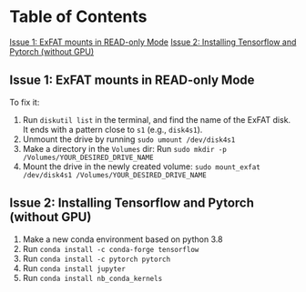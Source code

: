 # Table of Contents
[Issue 1: ExFAT mounts in READ-only Mode](#issue-1-exfat-mounts-in-read-only-mode)
[Issue 2: Installing Tensorflow and Pytorch (without GPU)](#issue-2-installing-tensorflow-and-pytorch-without-gpu)

## Issue 1: ExFAT mounts in READ-only Mode
To fix it:</br>
1. Run `diskutil list` in the terminal, and find the name of the ExFAT disk. It ends with a pattern close to `s1` (e.g., `disk4s1`).
2. Unmount the drive by running `sudo umount /dev/disk4s1`
3. Make a directory in the `Volumes` dir: Run `sudo mkdir -p /Volumes/YOUR_DESIRED_DRIVE_NAME`
4. Mount the drive in the newly created volume: `sudo mount_exfat /dev/disk4s1 /Volumes/YOUR_DESIRED_DRIVE_NAME`

## Issue 2: Installing Tensorflow and Pytorch (without GPU)

1. Make a new conda environment based on python 3.8
2. Run `conda install -c conda-forge tensorflow`
3. Run `conda install -c pytorch pytorch`
4. Run `conda install jupyter`
5. Run `conda install nb_conda_kernels`
